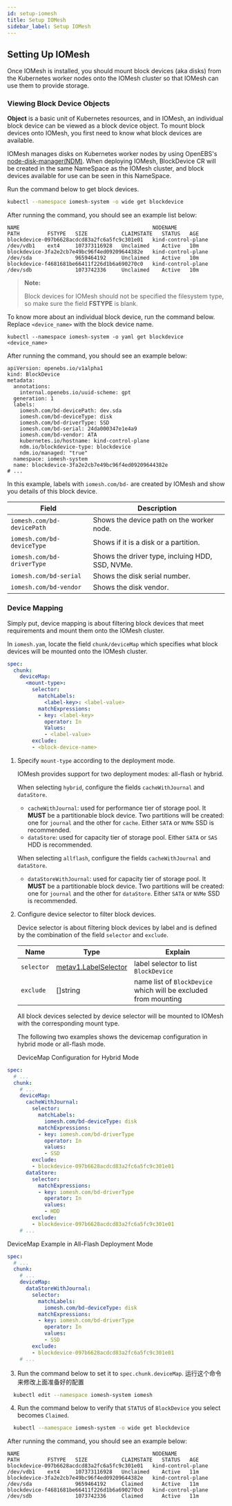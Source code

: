 ```yaml
---
id: setup-iomesh
title: Setup IOMesh
sidebar_label: Setup IOMesh
---
```


## Setting Up IOMesh

Once IOMesh is installed, you should mount block devices (aka disks) from the Kubernetes worker nodes onto the IOMesh cluster so that IOMesh can use them to provide storage. 

### Viewing Block Device Objects 
**Object** is a basic unit of Kubernetes resources, and in IOMesh, an individual block device can be viewed as a block device object. To mount block devices onto IOMesh, you first need to know what block devices are available. 

IOMesh manages disks on Kubernetes worker nodes by using OpenEBS's [node-disk-manager(NDM)](https://github.com/openebs/node-disk-manager). When deploying IOMesh, BlockDevice CR will be created in the same NameSpace as the IOMesh cluster, and block devices available for use can be seen in this NameSpace.

Run the command below to get block devices.

```bash
kubectl --namespace iomesh-system -o wide get blockdevice
```

After running the command, you should see an example list below:
```output
NAME                                           NODENAME             PATH         FSTYPE   SIZE           CLAIMSTATE   STATUS   AGE
blockdevice-097b6628acdcd83a2fc6a5fc9c301e01   kind-control-plane   /dev/vdb1    ext4     107373116928   Unclaimed    Active   10m
blockdevice-3fa2e2cb7e49bc96f4ed09209644382e   kind-control-plane   /dev/sda              9659464192     Unclaimed    Active   10m
blockdevice-f4681681be66411f226d1b6a690270c0   kind-control-plane   /dev/sdb              1073742336     Unclaimed    Active   10m
```
>**Note:**
>
> Block devices for IOMesh should not be specified the filesystem type, so make sure the field **FSTYPE** is blank.

To know more about an individual block device, run the command below. Replace `<device_name>` with the block device name.

```shell
kubectl --namespace iomesh-system -o yaml get blockdevice <device_name>
```

After running the command, you should see an example below:
```output
apiVersion: openebs.io/v1alpha1
kind: BlockDevice
metadata:
  annotations:
    internal.openebs.io/uuid-scheme: gpt
  generation: 1
  labels:
    iomesh.com/bd-devicePath: dev.sda
    iomesh.com/bd-deviceType: disk
    iomesh.com/bd-driverType: SSD
    iomesh.com/bd-serial: 24da000347e1e4a9
    iomesh.com/bd-vendor: ATA
    kubernetes.io/hostname: kind-control-plane
    ndm.io/blockdevice-type: blockdevice
    ndm.io/managed: "true"
  namespace: iomesh-system
  name: blockdevice-3fa2e2cb7e49bc96f4ed09209644382e
# ...
```

In this example, labels with `iomesh.com/bd-` are created by IOMesh and show you details of this block device.

| Field | Description |
| --- | --- |
| `iomesh.com/bd-devicePath` | Shows the device path on the worker node.|
| `iomesh.com/bd-deviceType` | Shows if it is a disk or a partition.|
| `iomesh.com/bd-driverType` | Shows the driver type, incluing HDD, SSD, NVMe.|
| `iomesh.com/bd-serial` | Shows the disk serial number.|
| `iomesh.com/bd-vendor` | Shows the disk vendor.|

### Device Mapping

Simply put, device mapping is about filtering block devices that meet requirements and mount them onto the IOMesh cluster.

In `iomesh.yam`, locate the field `chunk/deviceMap` which specifies what block devices will be mounted onto the IOMesh cluster.

```yaml
spec:
  chunk:
    deviceMap:
      <mount-type>:
        selector:
          matchLabels:
            <label-key>: <label-value>
          matchExpressions:
          - key: <label-key>
            operator: In
            Values:
            - <label-value>
        exclude:
        - <block-device-name>
```
1. Specify `mount-type` according to the deployment mode.
   
   IOMesh provides support for two deployment modes: all-flash or hybrid.

   When selecting `hybrid`, configure the fields `cacheWithJournal` and `dataStore`. 

   - `cacheWithJournal`: used for performance tier of storage pool. It **MUST** be a partitionable block device. Two partitions will be created: one for `journal` and the other for `cache`. Either `SATA` or `NVMe` SSD is recommended.
   - `dataStore`:  used for capacity tier of storage pool. Either `SATA` or `SAS` HDD is recommended.

   When selecting `allflash`, configure the fields `cacheWithJournal` and `dataStore`.
   - `dataStoreWithJournal`: used for capacity tier of storage pool. It **MUST** be a partitionable block device. Two partitions will be created: one for `journal` and the other for `dataStore`. Either `SATA` or `NVMe` SSD is recommended.

2. Configure device selector to filter block devices.

   Device selector is about filtering block devices by label and is defined by the combination of the field `selector` and `exclude`.

   | Name     | Type|Explain    |
   | -------- | -------- | ---- |
   | <code>selector</code> | [metav1.LabelSelector](https://kubernetes.io/docs/reference/generated/kubernetes-api/v1.20/#labelselector-v1-meta) | label selector to list `BlockDevice`                     |
   | <code>exclude</code>  |[]string                                                     | name list of `BlockDevice` which will be excluded from mounting |

   All block devices selected by device selector will be mounted to IOMesh with the corresponding mount type.


   The following two examples shows the devicemap configuration in hybrid mode or all-flash mode.

      DeviceMap Configuration for Hybrid Mode
```yaml
spec:
  # ...
  chunk:
    # ...
    deviceMap:
      cacheWithJournal:
        selector:
          matchLabels:
            iomesh.com/bd-deviceType: disk
          matchExpressions:
          - key: iomesh.com/bd-driverType
            operator: In
            values:
            - SSD
        exclude:
        - blockdevice-097b6628acdcd83a2fc6a5fc9c301e01
      dataStore:
        selector:
          matchExpressions:
          - key: iomesh.com/bd-driverType
            operator: In
            values:
            - HDD
        exclude:
        - blockdevice-097b6628acdcd83a2fc6a5fc9c301e01
    # ...
```

DeviceMap Example in All-Flash Deployment Mode
```yaml
spec:
  # ...
  chunk:
    # ...
    deviceMap:
      dataStoreWithJournal:
        selector:
          matchLabels:
            iomesh.com/bd-deviceType: disk
          matchExpressions:
          - key: iomesh.com/bd-driverType
            operator: In
            values:
            - SSD
        exclude:
        - blockdevice-097b6628acdcd83a2fc6a5fc9c301e01
    # ...
```

3. Run the command below to set it to `spec.chunk.deviceMap`. 运行这个命令来修改上面准备好的配置
  ```bash
    kubectl edit --namespace iomesh-system iomesh
  ```
4. Run the command below to verify that `STATUS` of `BlockDevice` you select becomes `Claimed`.
  ```bash
    kubectl --namespace iomesh-system -o wide get blockdevice
  ```

  After running the command, you should see an example below:

  ```output
  NAME                                           NODENAME             PATH         FSTYPE   SIZE           CLAIMSTATE   STATUS   AGE
  blockdevice-097b6628acdcd83a2fc6a5fc9c301e01   kind-control-plane   /dev/vdb1    ext4     107373116928   Unclaimed    Active   11m
  blockdevice-3fa2e2cb7e49bc96f4ed09209644382e   kind-control-plane   /dev/sda              9659464192     Claimed      Active   11m
  blockdevice-f4681681be66411f226d1b6a690270c0   kind-control-plane   /dev/sdb              1073742336     Claimed      Active   11m
  ```
